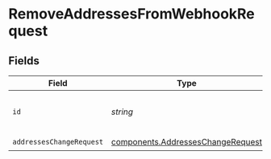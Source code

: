 # RemoveAddressesFromWebhookRequest


## Fields

| Field                                                                                  | Type                                                                                   | Required                                                                               | Description                                                                            | Example                                                                                |
| -------------------------------------------------------------------------------------- | -------------------------------------------------------------------------------------- | -------------------------------------------------------------------------------------- | -------------------------------------------------------------------------------------- | -------------------------------------------------------------------------------------- |
| `id`                                                                                   | *string*                                                                               | :heavy_check_mark:                                                                     | The webhook identifier.                                                                | f33de69c-d13b-4691-908f-870d6e2e6b04                                                   |
| `addressesChangeRequest`                                                               | [components.AddressesChangeRequest](../../models/components/addresseschangerequest.md) | :heavy_check_mark:                                                                     | N/A                                                                                    |                                                                                        |